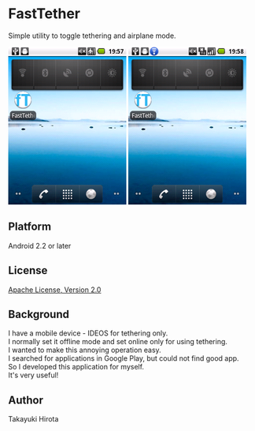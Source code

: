 # FastTether

Simple utility to toggle tethering and airplane mode.

![off](android-fasttether-off.png) ![on](android-fasttether-on.png)

## Platform

Android 2.2 or later

## License

[Apache License, Version 2.0](http://www.apache.org/licenses/LICENSE-2.0.html)

## Background

I have a mobile device - IDEOS for tethering only.  
I normally set it offline mode and set online only for using tethering.  
I wanted to make this annoying operation easy.  
I searched for applications in Google Play, but could not find good app.  
So I developed this application for myself.  
It's very useful!  

## Author

Takayuki Hirota


